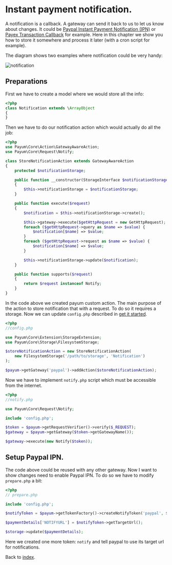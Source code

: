 # Instant payment notification.

A notification is a callback. A gateway can send it back to us to let us know about changes.
It could be [Paypal Instant Payment Notification (IPN)](https://developer.paypal.com/webapps/developer/docs/classic/products/instant-payment-notification/) or [Payex Transaction Callback](http://www.payexpim.com/quick-guide/9-transaction-callback/) for example.
Here in this chapter we show you how to store it somewhere and process it later (with a cron script for example).

The diagram shows two examples where notification could be very handy:

![notification](http://www.websequencediagrams.com/cgi-bin/cdraw?lz=cGFydGljaXBhbnQgUGF5cGFsCgAHDGNhcHR1cmUucGhwAAsNbm90aWZ5ABIFCgAZCy0-KwA_BjogYSBwdXJjYWhzZQoAUgYtPi0AQws6IHBlbmRpbmcAFggtPgBKCjogc3VjY2VzcwBiBmljYXRpb24AMTkARgcAVBZjYW5jZWxlZCAodXNlciB2b2lkIG9uIHAAggcFIHNpZGUp&s=default)

## Preparations

First we have to create a model where we would store all the info:

```php
<?php
class Notification extends \ArrayObject
{
}
```

Then we have to do our notification action which would actually do all the job:

```php
<?php
use Payum\Core\Action\GatewayAwareAction;
use Payum\Core\Request\Notify;

class StoreNotificationAction extends GatewayAwareAction
{
    protected $notificationStorage;

    public function __constructor(StorageInterface $notificationStorage)
    {
        $this->notificationStorage = $notificationStorage;
    }

    public function execute($request)
    {
        $notification = $this->notificationStorage->create();

        $this->gateway->execute($getHttpRequest = new GetHttpRequest);
        foreach ($getHttpRequest->query as $name => $value) {
            $notification[$name] => $value;
        }
        foreach ($getHttpRequest->request as $name => $value) {
            $notification[$name] => $value;
        }

        $this->notificationStorage->update($notification);
    }

    public function supports($request)
    {
        return $request instanceof Notify;
    }
}
```

In the code above we created payum custom action.
The main purpose of the action to store notification that with a request.
To do so it requires a storage.
Now we can update `config.php` described in [get it started](get-it-started.md).

```php
<?php
//config.php

use Payum\Core\Extension\StorageExtension;
use Payum\Core\Storage\FilesystemStorage;

$storeNotificationAction = new StoreNotificationAction(
    new FilesystemStorage('/path/to/storage', 'Notification')
);

$payum->getGateway('paypal')->addAction($storeNotificationAction);
```

Now we have to implement `notify.php` script which must be accessible from the internet.

```php
<?php
//notify.php

use Payum\Core\Request\Notify;

include 'config.php';

$token = $payum->getRequestVerifier()->verify($_REQUEST);
$gateway = $payum->getGateway($token->getGatewayName());

$gateway->execute(new Notify($token));
```

## Setup Paypal IPN.

The code above could be reused with any other gateway.
Now I want to show changes need to enable Paypal IPN. To do so we have to modify `prepare.php` a bit:

```php
<?php
// prepare.php

include 'config.php';

$notifyToken = $payum->getTokenFactory()->createNotifyToken('paypal', $paymentDetails);

$paymentDetails['NOTIFYURL'] = $notifyToken->getTargetUrl();

$storage->update($paymentDetails);
```

Here we created one more token: `notify` and tell paypal to use its target url for notifications.

Back to [index](index.md).

